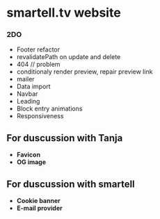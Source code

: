 # smartell.tv website

### 2DO

- Footer refactor
- revalidatePath on update and delete
- 404 // problem
- conditionaly render preview, repair preview link
- mailer
- Data import
- Navbar
- Leading
- Block entry animations
- Responsiveness

## For duscussion with Tanja

- **Favicon**
- **OG image**

## For duscussion with smartell

- **Cookie banner**
- **E-mail provider**
